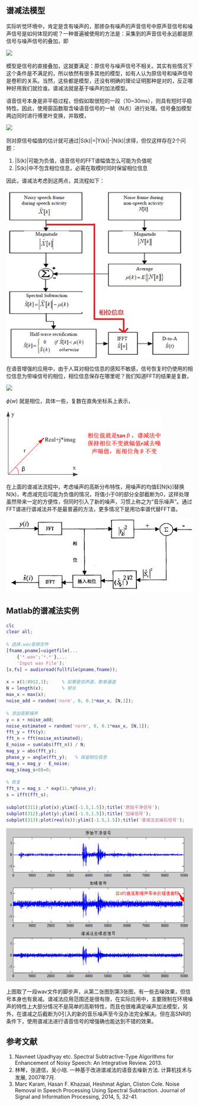 <!---title:基于谱减法的声音去噪-->
<!---keywords:谱减法-->
<!---date:2014-11-14-->

## 谱减法模型

实际听觉环境中，肯定是含有噪声的，那掺杂有噪声的声音信号中原声音信号和噪声信号是如何体现的呢？一种普遍被使用的方法是：采集到的声音信号永远都是原信号与噪声信号的叠加，即

<img src="http://www.forkosh.com/mathtex.cgi? y(n)=s(n)+d(n), n=1,...,N">

模型是信号的直接叠加，这就要满足：原信号与噪声信号不相关。其实有些情况下这个条件是不满足的，所以依然有很多其他的模型，如有人认为原信号和噪声信号是卷积的关系。当然，这些都是模型，还没有明确的理论证明那种是对的，反正哪种好用我们就捡谁。谱减法就是基于噪声的加法模型。

语音信号本身是非平稳过程，但假如取很短的一段（10~30ms），则具有短时平稳特性。因此，使用窗函数取含噪语音信号的一帧（N点）进行处理。信号叠加模型两边同时进行傅里叶变换，并取模，

<img src="http://www.forkosh.com/mathtex.cgi? |Y(k)|=|S(k)|+|N(k)|, n=1,...,N">

则对原信号幅值的估计就可通过|S(k)|=|Y(k)|-|N(k)|求得，但仅这样存在2个问题：

1.	|S(k)|可能为负值，语音信号的FFT谱幅值怎么可能为负值呢
2.	|S(k)|中不包含相位信息，必需在取模时同时保留相位信息

因此，谱减法考虑到这两点，其流程如下：

![图注：谱减法流程图](../images/基于谱减法的声音去噪/谱减法流程图.jpg)

在语音增强的应用中，由于人耳对相位信息的感知不敏感，信号恢复时仍使用的相位信息为带噪信号的相位，相位信息保存在哪里呢？我们知道FFT的结果是复数，

<img src="http://www.forkosh.com/mathtex.cgi? Y(K)=|Y(k)|e^{-j\phi(w)}">

$\phi(w)$ 就是相位，具体一些，复数在直角坐标系上表示，

![图注：关于保持相位不变](../images/基于谱减法的声音去噪/关于保持相位不变.png)

在上面的谱减法流程中，考虑噪声的高斯分布特性，用噪声的均值E[N(k)]替换N(k)，考虑减完后可能为负值的情况，将值小于0的部分全部截断为0，这样处理虽然带来一定的方便性，但同时引入了新的噪声，习惯上称之为“音乐噪声”。通过FFT谱进行谱减法并不是最普遍的方法，更多情况下是用功率谱代替FFT谱。

![图注：功率谱的谱减法](../images/基于谱减法的声音去噪/功率谱的谱减法.jpg)

## Matlab的谱减法实例

```matlab
clc
clear all;

% 选择.wav音频文件
[fname,pname]=uigetfile(...
    {'*.wav';'*.*'},...
    'Input wav File');
[x,fs] = audioread(fullfile(pname,fname));

x = x(1:8912,1);     % 如果是双声道，取单通道
N = length(x);       % 帧长
max_x = max(x);
noise_add = random('norm', 0, 0.1*max_x, [N,1]);

% 添加高斯噪声
y = x + noise_add;
noise_estimated = random('norm', 0, 0.1*max_x, [N,1]);
fft_y = fft(y);
fft_n = fft(noise_estimated);
E_noise = sum(abs(fft_n)) / N;
mag_y = abs(fft_y);
phase_y = angle(fft_y);   % 保留相位信息
mag_s = mag_y - E_noise;
mag_s(mag_s<0)=0;

% 恢复
fft_s = mag_s .* exp(1i.*phase_y);
s = ifft(fft_s);

subplot(311);plot(x);ylim([-1.5,1.5]);title('原始干净信号');
subplot(312);plot(y);ylim([-1.5,1.5]);title('加噪信号');
subplot(313);plot(real(s));ylim([-1.5,1.5]);title('谱减法去噪后信号');
```

![图注：Matlab谱减法去噪](../images/基于谱减法的声音去噪/Matlab谱减法去噪.jpg)

上图取了一段wav文件的脚步声，从第二张图到第3张图，有一些去噪效果，但信号本身也有衰减。谱减法应用范围还是很有限，在实际应用中，主要限制在环境噪声的特性上大部分情况不是简单的高斯特性，而且也很难满足噪声加法模型，另外，在谱减之后截断为0引入的新的音乐噪声至今没办法完全解决。但在高SNR的条件下，使用谱减法进行语音信号的增强确也能达到不错的效果。

## 参考文献

1.	Navneet Upadhyay etc. Spectral Subtractive-Type Algorithms for Enhancement of Noisy Speech: An Integrative Review. 2013.
2.	林琴，张道信，吴小培. 一种基于改进谱减法的语音去噪新方法. 计算机技术与发展, 2007年7月.
3.	Marc Karam, Hasan F. Khazaal, Heshmat Aglan, Cliston Cole. Noise Removal in Speech Processing Using Spectral Subtraction. Journal of Signal and Information Processing, 2014, 5, 32-41.